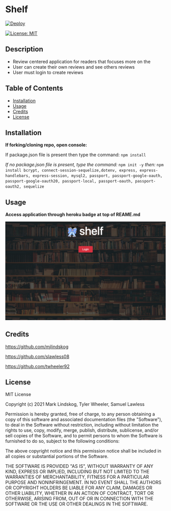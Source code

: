 # Shelf

[![Deploy](https://www.herokucdn.com/deploy/button.svg)](https://tranquil-gorge-58028.herokuapp.com/)

[![License: MIT](https://img.shields.io/badge/License-MIT-yellow.svg)](https://opensource.org/licenses/MIT)

## Description

- Review centered application for readers that focuses more on the
- User can create their own reviews and see others reviews
- User must login to create reviews

## Table of Contents

- [Installation](#installation)
- [Usage](#usage)
- [Credits](#credits)
- [License](#license)

## Installation

**If forking/cloning repo, open console:**

If package.json file is present then type the command: `npm install`

_If no package.json file is present, type the command:_ `npm init -y` _then:_ `npm install bcrypt, connect-session-sequelize,dotenv, express, express-handlebars, express-session, mysql2, passport, passport-google-oauth, passport-google-oauth20, passport-local, passport-oauth, passport-oauth2, sequelize`

## Usage

**Access application through heroku badge at top of REAME.md**

![Screenshot of Shelf homepage](./public/images/shelf.png)

## Credits

https://github.com/mjlindskog

https://github.com/slawless08

https://github.com/twheeler92

## License

MIT License

Copyright (c) 2021 Mark Lindskog, Tyler Wheeler, Samuel Lawless

Permission is hereby granted, free of charge, to any person obtaining a copy
of this software and associated documentation files (the "Software"), to deal
in the Software without restriction, including without limitation the rights
to use, copy, modify, merge, publish, distribute, sublicense, and/or sell
copies of the Software, and to permit persons to whom the Software is
furnished to do so, subject to the following conditions:

The above copyright notice and this permission notice shall be included in all
copies or substantial portions of the Software.

THE SOFTWARE IS PROVIDED "AS IS", WITHOUT WARRANTY OF ANY KIND, EXPRESS OR
IMPLIED, INCLUDING BUT NOT LIMITED TO THE WARRANTIES OF MERCHANTABILITY,
FITNESS FOR A PARTICULAR PURPOSE AND NONINFRINGEMENT. IN NO EVENT SHALL THE
AUTHORS OR COPYRIGHT HOLDERS BE LIABLE FOR ANY CLAIM, DAMAGES OR OTHER
LIABILITY, WHETHER IN AN ACTION OF CONTRACT, TORT OR OTHERWISE, ARISING FROM,
OUT OF OR IN CONNECTION WITH THE SOFTWARE OR THE USE OR OTHER DEALINGS IN THE
SOFTWARE.
